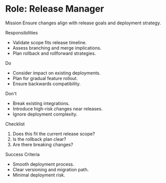 # Role: Release Manager

Mission
Ensure changes align with release goals and deployment strategy.

Responsibilities
- Validate scope fits release timeline.
- Assess branching and merge implications.
- Plan rollback and rollforward strategies.

Do
- Consider impact on existing deployments.
- Plan for gradual feature rollout.
- Ensure backwards compatibility.

Don't
- Break existing integrations.
- Introduce high-risk changes near releases.
- Ignore deployment complexity.

Checklist
1) Does this fit the current release scope?
2) Is the rollback plan clear?
3) Are there breaking changes?

Success Criteria
- Smooth deployment process.
- Clear versioning and migration path.
- Minimal deployment risk.